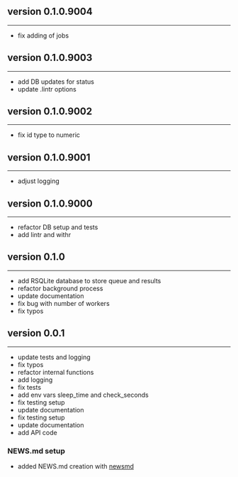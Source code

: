 ## version 0.1.0.9004

---

- fix adding of jobs

## version 0.1.0.9003

---

- add DB updates for status
- update .lintr options

## version 0.1.0.9002

---

- fix id type to numeric

## version 0.1.0.9001

---

- adjust logging

## version 0.1.0.9000

---

- refactor DB setup and tests
- add lintr and withr

## version 0.1.0

---

- add RSQLite database to store queue and results
- refactor background process
- update documentation
- fix bug with number of workers
- fix typos

## version 0.0.1

---

- update tests and logging
- fix typos
- refactor internal functions
- add logging
- fix tests
- add env vars sleep_time and check_seconds
- fix testing setup
- update documentation
- fix testing setup
- update documentation
- add API code 

### NEWS.md setup

- added NEWS.md creation with [newsmd](https://github.com/Dschaykib/newsmd)

